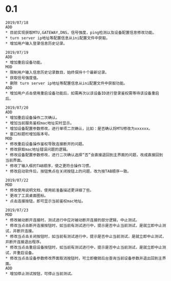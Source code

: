 # 0.1
	2019/07/18
	ADD
	* 目前实现获取MTU,GATEWAY,DNS，信号强度，ping检测以及设备配置信息修改功能。
	* turn server ip地址等配置信息从ini配置文件中获取。
	* 增加用户输入登录信息历史记录。
	
	2019/07/19
	ADD
	* 增加重启设备功能。
	MOD
	* 限制用户输入信息历史记录数目，始终保持十个最新记录。
	* 获取信号强度值。
	* 删除 turn server ip地址等配置信息从ini配置文件中获取功能。
	ADD
	* 增加用户点击使用重启设备功能后，如需再次以该设备ID进行登录鉴权需等待该设备重启后。

	2019/07/20
	ADD
	* 增加重启设备操作二次确认。
	* 增加当前服务鉴权mac地址实时显示。
	* 增加设备配置参数修改，进行单项二次确认，比如：是否确认将MTU修改为xxxxxx。
	* 窗口标题栏增加版本号。
	MOD
	* 修改重启设备操作鉴权导致连接断开的问题。
	* 修改获取mac地址错误问题的逻辑。
	* 修改设备配置参数修改，进行二次确认选择“否”会直接退回到主界面的问题，改成直接回到当前界面。
	* 修改了输入框的TAB顺序，使之更符合操作习惯。
	* 修改启动软件后，按钮焦点在关闭按钮上的问题，改为按TAB顺序一致。
	
	2019/07/22
	MOD
	* 修改使用说明文档，使用前准备描述更详细了些。
	* 更改了工具桌面图标。
	* 点击连接按钮，即可显示当前鉴权mac地址。
	
	2019/07/23
	MOD
	* 修改被动断开连接时，测试进行中应对被动断开连接的部分逻辑，中止测试。
	* 修改当点击断开连接按钮时，如当前有测试进行中，提示是否中止当前测试，是就立即中止测试，并断开连接。
	* 修改当点击关闭按钮时，如当前有测试进行中，提示是否中止当前测试，是就立即中止测试，并断开连接退出程序。
	* 修改当点击重启设备按钮时，如当前有测试进行中，提示是否中止当前测试，是就立即中止测试，并重启设备。
	* 修改当点击设备参数修改界面取消按钮时，可立即撤销后台查询当前设备参数并退出回到主界面。
	ADD
	* 增加停止测试按钮，可停止当前测试。
	
	
	
	